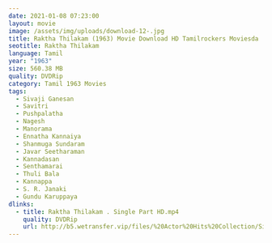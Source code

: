 ```yaml
---
date: 2021-01-08 07:23:00
layout: movie
image: /assets/img/uploads/download-12-.jpg
title: Raktha Thilakam (1963) Movie Download HD Tamilrockers Moviesda
seotitle: Raktha Thilakam
language: Tamil
year: "1963"
size: 560.38 MB
quality: DVDRip
category: Tamil 1963 Movies
tags:
  - Sivaji Ganesan
  - Savitri
  - Pushpalatha
  - Nagesh
  - Manorama
  - Ennatha Kannaiya
  - Shanmuga Sundaram
  - Javar Seetharaman
  - Kannadasan
  - Senthamarai
  - Thuli Bala
  - Kannappa
  - S. R. Janaki
  - Gundu Karuppaya
dlinks:
  - title: Raktha Thilakam . Single Part HD.mp4
    quality: DVDRip
    url: http://b5.wetransfer.vip/files/%20Actor%20Hits%20Collection/Sivaji%20Movies%20Collections/Raktha%20Thilakam%20(1963)./Raktha%20Thilakam%20.%20Single%20Part%20HD.mp4
---
```

